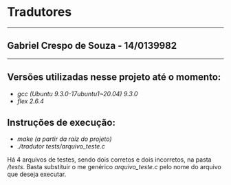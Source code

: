 # Tradutores

---

## Gabriel Crespo de Souza - 14/0139982

---

## Versões utilizadas nesse projeto até o momento:

- *gcc (Ubuntu 9.3.0-17ubuntu1~20.04) 9.3.0*
- *flex 2.6.4*

## Instruções de execução: 

- *make (a partir da raiz do projeto)*
- *./tradutor tests/arquivo_teste.c*

Há 4 arquivos de testes, sendo dois corretos e dois incorretos, na pasta */tests*.
Basta substituir o me genérico *arquivo_teste.c* pelo nome do arquivo que deseja executar.